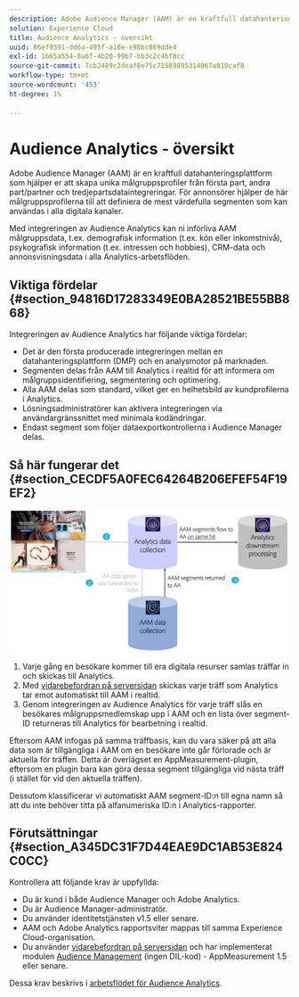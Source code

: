 ```yaml
---
description: Adobe Audience Manager (AAM) är en kraftfull datahanteringsplattform som hjälper er att skapa unika målgruppsprofiler från första part, andra part/partner och tredjepartsdataintegreringar. För annonsörer hjälper de här målgruppsprofilerna till att definiera de mest värdefulla segmenten som kan användas i alla digitala kanaler.
solution: Experience Cloud
title: Audience Analytics - översikt
uuid: 86ef9391-dd6a-495f-a10e-e98bc069dde4
exl-id: 1665a554-8a6f-4b20-99b7-bb3c2c4bf8cc
source-git-commit: 7cb2489c2deaf8e75c71589895314067a010caf8
workflow-type: tm+mt
source-wordcount: '453'
ht-degree: 1%

---
```


# Audience Analytics - översikt

Adobe Audience Manager (AAM) är en kraftfull datahanteringsplattform som hjälper er att skapa unika målgruppsprofiler från första part, andra part/partner och tredjepartsdataintegreringar. För annonsörer hjälper de här målgruppsprofilerna till att definiera de mest värdefulla segmenten som kan användas i alla digitala kanaler.

Med integreringen av Audience Analytics kan ni införliva AAM målgruppsdata, t.ex. demografisk information (t.ex. kön eller inkomstnivå), psykografisk information (t.ex. intressen och hobbies), CRM-data och annonsvisningsdata i alla Analytics-arbetsflöden.

## Viktiga fördelar {#section_94816D17283349E0BA28521BE55BB868}

Integreringen av Audience Analytics har följande viktiga fördelar:

* Det är den första producerade integreringen mellan en datahanteringsplattform (DMP) och en analysmotor på marknaden.
* Segmenten delas från AAM till Analytics i realtid för att informera om målgruppsidentifiering, segmentering och optimering.
* Alla AAM delas som standard, vilket ger en helhetsbild av kundprofilerna i Analytics.
* Lösningsadministratörer kan aktivera integreringen via användargränssnittet med minimala kodändringar.
* Endast segment som följer dataexportkontrollerna i Audience Manager delas.

## Så här fungerar det {#section_CECDF5A0FEC64264B206EFEF54F19EF2}

![](assets/mc-aud-dataflow.png)

1. Varje gång en besökare kommer till era digitala resurser samlas träffar in och skickas till Analytics.
1. Med [vidarebefordran på serversidan](/help/admin/admin/c-server-side-forwarding/ssf.md) skickas varje träff som Analytics tar emot automatiskt till AAM i realtid.
1. Genom integreringen av Audience Analytics för varje träff slås en besökares målgruppsmedlemskap upp i AAM och en lista över segment-ID returneras till Analytics för bearbetning i realtid.

Eftersom AAM infogas på samma träffbasis, kan du vara säker på att alla data som är tillgängliga i AAM om en besökare inte går förlorade och är aktuella för träffen. Detta är överlägset en AppMeasurement-plugin, eftersom en plugin bara kan göra dessa segment tillgängliga vid nästa träff (i stället för vid den aktuella träffen).

Dessutom klassificerar vi automatiskt AAM segment-ID:n till egna namn så att du inte behöver titta på alfanumeriska ID:n i Analytics-rapporter.

## Förutsättningar {#section_A345DC31F7D44EAE9DC1AB53E824C0CC}

Kontrollera att följande krav är uppfyllda:

* Du är kund i både Audience Manager och Adobe Analytics.
* Du är Audience Manager-administratör.
* Du använder identitetstjänsten v1.5 eller senare.
* AAM och Adobe Analytics rapportsviter mappas till samma Experience Cloud-organisation.
* Du använder [vidarebefordran på serversidan](/help/admin/admin/c-server-side-forwarding/ssf.md) och har implementerat modulen [Audience Management](https://experienceleague.adobe.com/docs/audience-manager/user-guide/implementation-integration-guides/integration-other-solutions/audience-management-module.html) (ingen DIL-kod) - AppMeasurement 1.5 eller senare.

Dessa krav beskrivs i [arbetsflödet för Audience Analytics](/help/integrate/c-audience-analytics/c-workflow/audiences-workflow.md).
